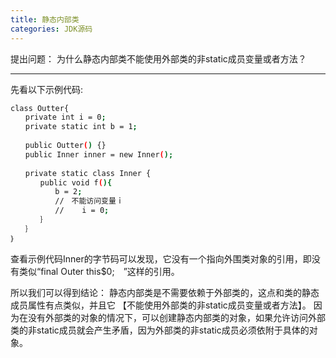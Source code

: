 ```yaml
---
title: 静态内部类
categories: JDK源码
---
```


提出问题：
为什么静态内部类不能使用外部类的非static成员变量或者方法？

<!--more-->

---

先看以下示例代码:

```bash
class Outter{
　　private int i = 0;
　　private static int b = 1;
　　
　　public Outter() {}
　　public Inner inner = new Inner();
　　
　　private static class Inner {
　　　　public void f(){
　　　　　　b = 2;
　　　　　　//　不能访问变量ｉ
　　　　　　//	i = 0;
　　　　｝
　　｝
｝
```
查看示例代码Inner的字节码可以发现，它没有一个指向外围类对象的引用，即没有类似“final Outer this$0;　”这样的引用。

所以我们可以得到结论：
静态内部类是不需要依赖于外部类的，这点和类的静态成员属性有点类似，并且它	【不能使用外部类的非static成员变量或者方法】。
因为在没有外部类的对象的情况下，可以创建静态内部类的对象，如果允许访问外部类的非static成员就会产生矛盾，因为外部类的非static成员必须依附于具体的对象。


